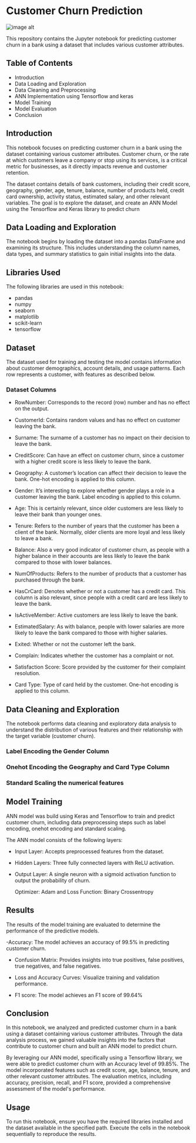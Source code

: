 # Customer Churn Prediction

![image alt](https://www.google.com/url?sa=i&url=https%3A%2F%2Fwww.cleartouch.in%2Fblog%2Fwhat-is-customer-churn-and-how-do-you-prevent-it%2F&psig=AOvVaw1eJYB5QgZeW-ww8cAr8-yX&ust=1736075777340000&source=images&cd=vfe&opi=89978449&ved=0CBQQjRxqFwoTCNC1r7T424oDFQAAAAAdAAAAABAE)

This repository contains the Jupyter notebook for predicting customer churn in a bank using a dataset that includes various customer attributes.

## Table of Contents
- Introduction
- Data Loading and Exploration
- Data Cleaning and Preprocessing
- ANN Implementation using Tensorflow and keras
- Model Training
- Model Evaluation
- Conclusion

## Introduction
This notebook focuses on predicting customer churn in a bank using the dataset containing various customer attributes. Customer churn, or the rate at which customers leave a company or stop using its services, is a critical metric for businesses, as it directly impacts revenue and customer retention.

The dataset contains details of bank customers, including their credit score, geography, gender, age, tenure, balance, number of products held, credit card ownership, activity status, estimated salary, and other relevant variables. The goal is to explore the dataset, and create an ANN Model using the Tensorflow and Keras library to predict churn

## Data Loading and Exploration
The notebook begins by loading the dataset into a pandas DataFrame and examining its structure. This includes understanding the column names, data types, and summary statistics to gain initial insights into the data.

## Libraries Used
The following libraries are used in this notebook:
- pandas
- numpy
- seaborn
- matplotlib
- scikit-learn
- tensorflow

## Dataset
The dataset used for training and testing the model contains information about customer demographics, account details, and usage patterns. Each row represents a customer, with features as described below.

### Dataset Columns

- RowNumber: Corresponds to the record (row) number and has no effect on the output.

- CustomerId: Contains random values and has no effect on customer leaving the bank.

- Surname: The surname of a customer has no impact on their decision to leave the bank.

- CreditScore: Can have an effect on customer churn, since a customer with a higher credit score is less likely to leave the bank.

- Geography: A customer’s location can affect their decision to leave the bank. One-hot encoding is applied to this column.

- Gender: It’s interesting to explore whether gender plays a role in a customer leaving the bank. Label encoding is applied to this column.

- Age: This is certainly relevant, since older customers are less likely to leave their bank than younger ones.

- Tenure: Refers to the number of years that the customer has been a client of the bank. Normally, older clients are more loyal and less likely to leave a bank.

- Balance: Also a very good indicator of customer churn, as people with a higher balance in their accounts are less likely to leave the bank compared to those with lower balances.

- NumOfProducts: Refers to the number of products that a customer has purchased through the bank.

- HasCrCard: Denotes whether or not a customer has a credit card. This column is also relevant, since people with a credit card are less likely to leave the bank.

- IsActiveMember: Active customers are less likely to leave the bank.

- EstimatedSalary: As with balance, people with lower salaries are more likely to leave the bank compared to those with higher salaries.

- Exited: Whether or not the customer left the bank.

- Complain: Indicates whether the customer has a complaint or not.

- Satisfaction Score: Score provided by the customer for their complaint resolution.

- Card Type: Type of card held by the customer. One-hot encoding is applied to this column.

## Data Cleaning and Exploration
The notebook performs data cleaning and exploratory data analysis to understand the distribution of various features and their relationship with the target variable (customer churn).
### Label Encoding the Gender Column
### Onehot Encoding the Geography and Card Type Column
### Standard Scaling the numerical features

## Model Training
ANN model was build using Keras and Tensorflow to train and predict customer churn, including data preprocessing steps such as label encoding, onehot encoding and standard scaling.

The ANN model consists of the following layers:

- Input Layer: Accepts preprocessed features from the dataset.

- Hidden Layers: Three fully connected layers with ReLU activation.

- Output Layer: A single neuron with a sigmoid activation function to output the probability of churn.

  Optimizer: Adam and Loss Function: Binary Crossentropy

## Results
The results of the model training are evaluated to determine the performance of the predictive models.

-Accuracy: The model achieves an accuracy of 99.5% in predicting customer churn.

- Confusion Matrix: Provides insights into true positives, false positives, true negatives, and false negatives.

- Loss and Accuracy Curves: Visualize training and validation performance.

- F1 score: The model achieves an F1 score of 99.64%



## Conclusion
In this notebook, we analyzed and predicted customer churn in a bank using a dataset containing various customer attributes. Through the data analysis process, we gained valuable insights into the factors that contribute to customer churn and built an ANN model to predict churn.

By leveraging our ANN model, specifically using a Tensorflow library, we were able to predict customer churn with an Accuracy level of 99.85%. The model incorporated features such as credit score, age, balance, tenure, and other relevant customer attributes. The evaluation metrics, including accuracy, precision, recall, and F1 score, provided a comprehensive assessment of the model's performance.

## Usage
To run this notebook, ensure you have the required libraries installed and the dataset available in the specified path. Execute the cells in the notebook sequentially to reproduce the results.
